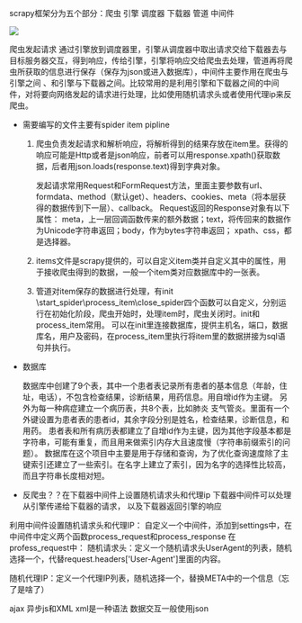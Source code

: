 scrapy框架分为五个部分：爬虫 引擎 调度器 下载器 管道 中间件

![](https://images2015.cnblogs.com/blog/931154/201703/931154-20170314141524729-978666187.png)

爬虫发起请求 通过引擎放到调度器里，引擎从调度器中取出请求交给下载器去与目标服务器交互，得到响应，传给引擎，引擎将响应交给爬虫去处理，管道再将爬虫所获取的信息进行保存（保存为json或进入数据库），中间件主要作用在爬虫与引擎之间 、和引擎与下载器之间。比较常用的是利用引擎和下载器之间的中间件，对将要向网络发起的请求进行处理，比如使用随机请求头或者使用代理ip来反爬虫。

- 需要编写的文件主要有spider item pipline

  1. 爬虫负责发起请求和解析响应，将解析得到的结果存放在item里。获得的响应可能是Http或者是json响应，前者可以用response.xpath()获取数据，后者用json.loads(response.text)得到字典对象。

     发起请求常用Request和FormRequest方法，里面主要参数有url、formdata、method（默认get）、headers、cookies、meta（将本层获得的数据传到下一层）、callback。
     Request返回的Response对象有以下属性： meta，上一层回调函数传来的额外数据；text，将传回来的数据作为Unicode字符串返回；body，作为bytes字符串返回；  xpath、css，都是选择器。

  2. items文件是scrapy提供的，可以自定义item类并自定义其中的属性，用于接收爬虫得到的数据，一般一个item类对应数据库中的一张表。

  3. 管道对item保存的数据进行处理，有init \start_spider\process_item\close_spider四个函数可以自定义，分别运行在初始化阶段，爬虫开始时，处理item时，爬虫关闭时。init和process_item常用。
     可以在init里连接数据库，提供主机名，端口，数据库名，用户及密码，在process_item里执行将item里的数据拼接为sql语句并执行。

- 数据库

  数据库中创建了9个表，其中一个患者表记录所有患者的基本信息（年龄，住址，电话），不包含检查结果，诊断结果，用药信息。用自增id作为主键。
  另外为每一种病症建立一个病历表，共8个表，比如肺炎 支气管炎。里面有一个外键设置为患者表的患者id，其余字段分别是姓名，检查结果，诊断信息，和用药。
  患者表和所有病历表都建立了自增id作为主键，因为其他字段基本都是字符串，可能有重复，而且用来做索引内存大且速度慢（字符串前缀索引的问题）。
  数据库在这个项目中主要是用于存储和查询，为了优化查询速度除了主键索引还建立了一些索引。在名字上建立了索引，因为名字的选择性比较高，而且字符串长度相对短。

- 反爬虫？？在下载器中间件上设置随机请求头和代理ip
  下载器中间件可以处理从引擎传递给下载器的请求， 以及下载器返回引擎的响应

利用中间件设置随机请求头和代理IP：
自定义一个中间件，添加到settings中，在中间件中定义两个函数process_request和process_response
在profess_request中：
随机请求头：定义一个随机请求头UserAgent的列表，随机选择一个，代替request.headers['User-Agent']里面的内容。

随机代理IP：定义一个代理IP列表，随机选择一个，替换META中的一个信息（忘了是啥了）

ajax
异步js和XML  xml是一种语法
数据交互一般使用json